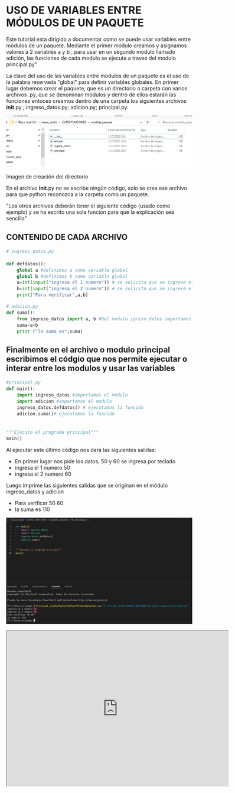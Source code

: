 # USO DE VARIABLES ENTRE MÓDULOS DE UN PAQUETE
Este tutorial esta dirigido a documentar como se puede usar variables entre módulos de un paquete. Mediante el primer modulo creamos y asignamos valores a 2 variables  a y b , para usar en un segundo modulo llamado adición, las funciones de cada modulo se ejecuta a traves del modulo principal.py"

La clave del uso de las variables entre modulos de un paquete es el uso de la palabra reservada  \"global\" para definir variables globales.
En primer lugar debemos crear el paquete, que es un directorio o carpeta con varios archivos .py, que se denominan módulos y dentro de ellos estarán las funciones entoces creamos dentro de una carpeta los siguientes archivos __init__.py ; ingreso_datos.py; adicion.py; principal.py.

![](https://github.com/RafaelLandy/IMAGENES-DE-SOPORTE/blob/main/Directorio.jpg)

Imagen de creación del directorio

En el archivo __init__.py no se escribe ningún código, solo se crea ese archivo para que python reconozca a la carpeta como un paquete.

"Los otros archivos deberán tener el siguiente código (usado como ejemplo) y se ha escrito una sola función para que la explicación sea sencilla"

## CONTENIDO DE CADA ARCHIVO


```python
# ingreso_datos.py

def defdatos():
    global a #definimos a como variable global
    global b #definimos b como variable global
    a=int(input("ingresa el 1 numero")) # se solicita que se ingrese el primer numero
    b=int(input("ingresa el 2 numero")) # se solicita que se ingrese el primer numero
    print("Para verificar",a,b)

```
 
```python
# adicion.py
def suma():
    from ingreso_datos import a, b #Del modulo igreso_datos importamos las variables a y be 
    suma=a+b
    print ("la suma es",suma)
```
## Finalmente en el archivo o modulo principal escribimos el códgio que nos permite ejecutar o interar entre los modulos y usar las variables

```python
#principal.py
def main():
    import ingreso_datos #importamos el modulo
    import adicion #importamos el modulo
    ingreso_datos.defdatos() # ejecutamos la función
    adicion.suma()# ejecutamos la función

    
"""Ejecuto el programa principal"""   
main()
```
Al ejecutar este último código nos dara las siguientes salidas:

- En primer lugar nos pide los datos, 50 y 60 se ingresa por teclado
- ingresa el 1 numero 50
- ingresa el 2 numero 60

Luego imprime las siguientes salidas que se originan en el módulo ingreso_datos y adicion

- Para verificar 50 60
- la suma es 110

![](https://github.com/RafaelLandy/IMAGENES-DE-SOPORTE/blob/main/imagen%20salida.jpg)

<iframe width="600" height = "420"
src="https://www.youtube.com/embed/qKf2EwInKbA">
</iframe>
